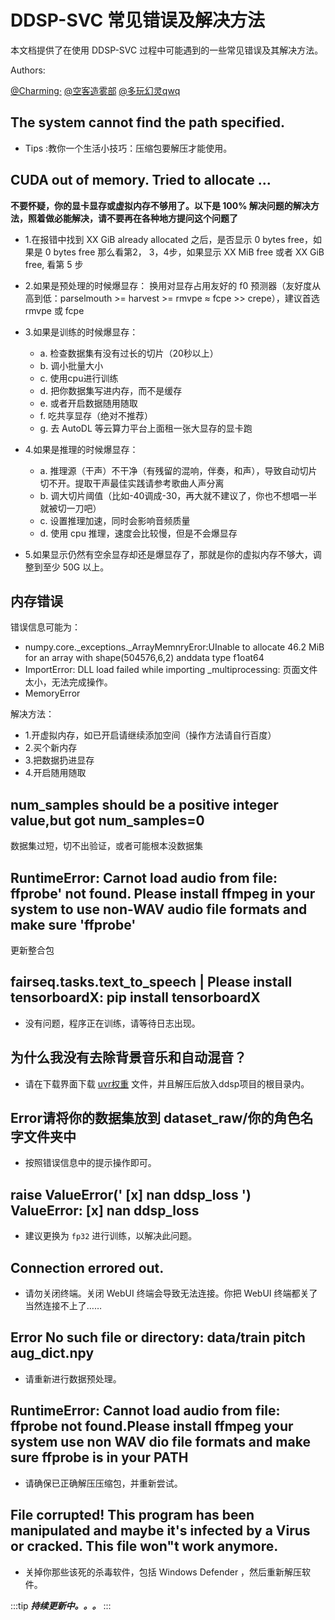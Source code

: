 # DDSP-SVC 常见错误及解决方法

本文档提供了在使用 DDSP-SVC 过程中可能遇到的一些常见错误及其解决方法。

Authors:

[@Charming·](https://space.bilibili.com/399248533)
[@空客造雾部](https://space.bilibili.com/457021084)
[@多玩幻灵qwq](https://space.bilibili.com/503423945)

## The system cannot find the path specified.

- Tips :教你一个生活小技巧：压缩包要解压才能使用。

## CUDA out of memory. Tried to allocate ...

**不要怀疑，你的显卡显存或虚拟内存不够用了。以下是 100% 解决问题的解决方法，照着做必能解决，请不要再在各种地方提问这个问题了**

 - 1.在报错中找到 XX GiB already allocated 之后，是否显示 0 bytes free，如果是 0 bytes free 那么看第2， 3，4步，如果显示 XX MiB free 或者 XX GiB free, 看第 5 步

 - 2.如果是预处理的时候爆显存：
    换用对显存占用友好的 f0 预测器（友好度从高到低：parselmouth >= harvest >= rmvpe ≈ fcpe >> crepe），建议首选 rmvpe 或 fcpe

 - 3.如果是训练的时候爆显存：
   - a. 检查数据集有没有过长的切片（20秒以上）
   - b. 调小批量大小
   - c. 使用cpu进行训练
   - d. 把你数据集写进内存，而不是缓存
   - e. 或者开启数据随用随取
   - f. 吃共享显存（绝对不推荐）
   - g. 去 AutoDL 等云算力平台上面租一张大显存的显卡跑
  
 - 4.如果是推理的时候爆显存：
   - a. 推理源（干声）不干净（有残留的混响，伴奏，和声），导致自动切片切不开。提取干声最佳实践请参考歌曲人声分离
   - b. 调大切片阈值（比如-40调成-30，再大就不建议了，你也不想唱一半就被切一刀吧）
   - c. 设置推理加速，同时会影响音频质量
   - d. 使用 cpu 推理，速度会比较慢，但是不会爆显存

 - 5.如果显示仍然有空余显存却还是爆显存了，那就是你的虚拟内存不够大，调整到至少 50G 以上。

## 内存错误

错误信息可能为：

- numpy.core._exceptions._ArrayMemnryEror:UInable to allocate 46.2 MiB for an array with shape(504576,6,2) anddata type f1oat64
- ImportError: DLL load failed while importing _multiprocessing: 页面文件太小，无法完成操作。
- MemoryError

解决方法：

 - 1.开虚拟内存，如已开启请继续添加空间（操作方法请自行百度）
 - 2.买个新内存
 - 3.把数据扔进显存
 - 4.开启随用随取    

## num_samples should be a positive integer value,but got num_samples=0

数据集过短，切不出验证，或者可能根本没数据集

## RuntimeError: Carnot load audio from file: ffprobe' not found. Please install ffmpeg in your system to use non-WAV audio file formats and make sure 'ffprobe'

更新整合包

## fairseq.tasks.text_to_speech | Please install tensorboardX: pip install tensorboardX

- 没有问题，程序正在训练，请等待日志出现。

## 为什么我没有去除背景音乐和自动混音？

- 请在下载界面下载 [uvr权重](https://www.123pan.com/s/BEzKjv-MCqqv.html) 文件，并且解压后放入ddsp项目的根目录内。

## Error请将你的数据集放到 dataset_raw/你的角色名字文件夹中

- 按照错误信息中的提示操作即可。

## raise ValueError(' [x] nan ddsp_loss ') ValueError:  [x] nan ddsp_loss

- 建议更换为 `fp32` 进行训练，以解决此问题。

## Connection errored out.

- 请勿关闭终端。关闭 WebUI 终端会导致无法连接。你把 WebUI 终端都关了当然连接不上了……

## Error No such file or directory: data/train pitch aug_dict.npy

- 请重新进行数据预处理。

## RuntimeError: Cannot load audio from file: ffprobe not found.Please install ffmpeg your system use non WAV dio file formats and make sure ffprobe is in your PATH

- 请确保已正确解压压缩包，并重新尝试。

## File corrupted! This program has been manipulated and maybe it's infected by a Virus or cracked. This file won"t work anymore.

- 关掉你那些该死的杀毒软件，包括 Windows Defender ，然后重新解压软件。

:::tip
***持续更新中。。。***
:::